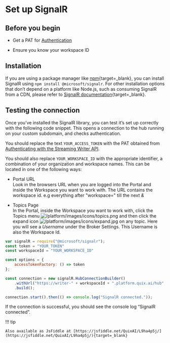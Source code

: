 # Set up SignalR

## Before you begin

  - Get a PAT for
    [Authentication](authenticate.md)

  - Ensure you know your workspace ID

## Installation

If you are using a package manager like [npm](https://www.npmjs.com/){target=_blank},
you can install SignalR using `npm install @microsoft/signalr`. For
other installation options that don’t depend on a platform like Node.js,
such as consuming SignalR from a CDN, please refer to [SignalR
documentation](https://docs.microsoft.com/en-us/aspnet/core/signalr/javascript-client?view=aspnetcore-3.1){target=_blank}.

## Testing the connection

Once you’ve installed the SignalR library, you can test it’s set up
correctly with the following code snippet. This opens a connection to
the hub running on your custom subdomain, and checks authentication.

You should replace the text `YOUR_ACCESS_TOKEN` with the PAT obtained
from [Authenticating with the Streaming Writer
API](authenticate.md).

You should also replace `YOUR_WORKSPACE_ID` with the appropriate
identifier, a combination of your organization and workspace names.
This can be located in one of the following ways:



  - Portal URL  
    Look in the browsers URL when you are logged into the Portal and
    inside the Workspace you want to work with. The URL contains the
    workspace id. e.g everything after "workspace=" till the next *&*

  - Topics Page  
    In the Portal, inside the Workspace you want to work with, click the
    Topics menu
    ![/platform/images/icons/topics.png](/platform/images/icons/topics.png) and then
    click the expand icon
    ![/platform/images/icons/expand.jpg](/platform/images/icons/expand.jpg) on any
    topic. Here you will see a *Username* under the Broker Settings.
    This Username is also the Workspace Id.



``` javascript
var signalR = require("@microsoft/signalr");
const token = "YOUR_TOKEN"
const workspaceId = "YOUR_WORKSPACE_ID"

const options = {
    accessTokenFactory: () => token
};

const connection = new signalR.HubConnectionBuilder()
    .withUrl("https://writer-" + workspaceId + ".platform.quix.ai/hub", options)
    .build();

connection.start().then(() => console.log("SignalR connected."));
```

If the connection is successful, you should see the console log “SignalR
connected”.

!!! tip 
	
	Also available as JsFiddle at [https://jsfiddle.net/QuixAI/L9ha4p5j/](https://jsfiddle.net/QuixAI/L9ha4p5j/){target=_blank}